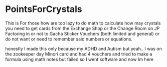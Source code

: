 # PointsForCrystals
This is For those how are too lazy to do math to calculate how may crystals you need to get cards from the Exchange Shop or the Change Room on JP Factoring in or not to Gacha Sticker Vouchers (both limited and general) or do not want or need to remember said numbers or equations.

honestly I made this only because my ADHD and Autism but yeah.. I was on the zookeeper day Minori card and had 4 vouchers and tried to make a formula using math notes but failed so I went software and now Im here